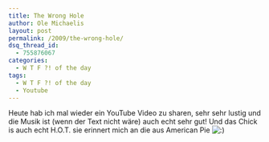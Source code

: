 ```yaml
---
title: The Wrong Hole
author: Ole Michaelis
layout: post
permalink: /2009/the-wrong-hole/
dsq_thread_id:
  - 755876067
categories:
  - W T F ?! of the day
tags:
  - W T F ?! of the day
  - Youtube
---
```


Heute hab ich mal wieder ein YouTube Video zu sharen, sehr sehr lustig und die Musik ist (wenn der Text nicht wäre) auch echt sehr gut!
Und das Chick is auch echt H.O.T. sie erinnert mich an die aus American Pie ![:)][1]

 [1]: http://blog.codestars.eu/wp-includes/images/smilies/icon_smile.gif



